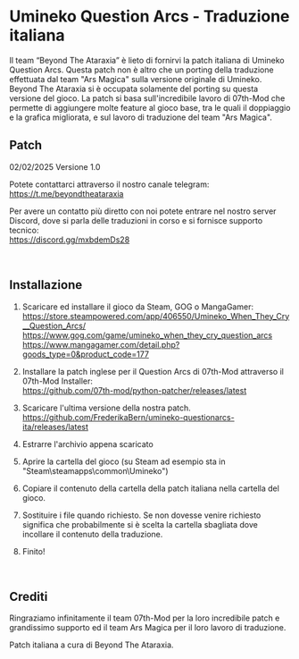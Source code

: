 # Umineko Question Arcs - Traduzione italiana

Il team “Beyond The Ataraxia” è lieto di fornirvi la patch italiana di Umineko Question Arcs.
Questa patch non è altro che un porting della traduzione effettuata dal team "Ars Magica" sulla versione originale di Umineko. Beyond The Ataraxia si è occupata solamente del porting su questa versione del gioco.
La patch si basa sull'incredibile lavoro di 07th-Mod che permette di aggiungere molte feature al gioco base, tra le quali il doppiaggio e la grafica migliorata, e sul lavoro di traduzione del team "Ars Magica".

## Patch
02/02/2025 Versione 1.0

Potete contattarci attraverso il nostro canale telegram:<br/>
https://t.me/beyondtheataraxia

Per avere un contatto più diretto con noi potete entrare nel nostro server Discord, dove si parla delle traduzioni in corso e si fornisce supporto tecnico:<br/>
https://discord.gg/mxbdemDs28

<br/>

## Installazione

1. Scaricare ed installare il gioco da Steam, GOG o MangaGamer:<br/>
https://store.steampowered.com/app/406550/Umineko_When_They_Cry__Question_Arcs/<br/>
https://www.gog.com/game/umineko_when_they_cry_question_arcs<br/>
https://www.mangagamer.com/detail.php?goods_type=0&product_code=177

2. Installare la patch inglese per il Question Arcs di 07th-Mod attraverso il 07th-Mod Installer:<br/>
https://github.com/07th-mod/python-patcher/releases/latest

3. Scaricare l'ultima versione della nostra patch.<br/>
https://github.com/FrederikaBern/umineko-questionarcs-ita/releases/latest

4. Estrarre l'archivio appena scaricato

5. Aprire la cartella del gioco (su Steam ad esempio sta in "Steam\steamapps\common\Umineko")

6. Copiare il contenuto della cartella della patch italiana nella cartella del gioco.

7. Sostituire i file quando richiesto. Se non dovesse venire richiesto significa che probabilmente si è scelta la cartella sbagliata dove incollare il contenuto della traduzione.

8. Finito!

<br/>


## Crediti

Ringraziamo infinitamente il team 07th-Mod per la loro incredibile patch e grandissimo supporto ed il team Ars Magica per il loro lavoro di traduzione.


Patch italiana a cura di Beyond The Ataraxia.
